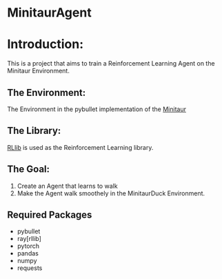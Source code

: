 # MinitaurAgent

# Introduction:
This is a project that aims to train a Reinforcement Learning Agent on the Minitaur Environment.

## The Environment:
The Environment in the pybullet implementation of the [Minitaur](https://github.com/bulletphysics/bullet3/blob/master/examples/pybullet/gym/pybullet_envs/minitaur/envs/minitaur_gym_env.py)


## The Library:
[RLlib](https://github.com/ray-project/ray/tree/master/rllib) is used as the Reinforcement Learning library.

## The Goal:
1. Create an Agent that learns to walk
2. Make the Agent walk smoothely in the MinitaurDuck Environment.

## Required Packages
- pybullet
- ray[rllib]
- pytorch
- pandas
- numpy
- requests


